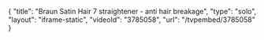 {
    "title": "Braun Satin Hair 7 straightener - anti hair breakage",
    "type": "solo",
    "layout": "iframe-static",
    "videoId": "3785058",
    "url": "\/tvpembed\/3785058"
}